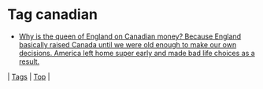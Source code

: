 <!--
title: Tag canadian
date: 2020-06-28T15:26:59.120Z
tags:
-->
# Tag canadian

 * [Why is the queen of England on Canadian money? Because England basically raised Canada until we were old enough to make our own decisions. America left home super early and made bad life choices as a result.](70174387433.md)

| [Tags](tags.md) | [Top](index.md) |
